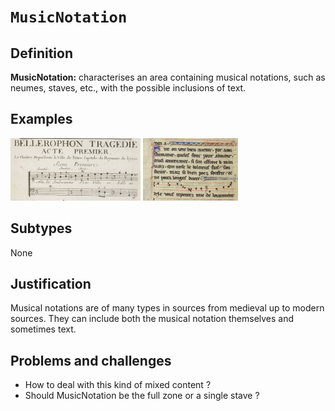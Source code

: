 # `MusicNotation`

## Definition

**MusicNotation:** characterises an area containing musical notations, such as neumes, staves, etc., with the possible inclusions of text.

## Examples

<img src="btv1b8446952v_f33.jpg" height="100px">
<img src="btv1b84192440_f58.jpg" height="100px">

## Subtypes

None

## Justification

Musical notations are of many types in sources from medieval up to modern sources. They can include both the musical notation themselves and sometimes text.

## Problems and challenges

- How to deal with this kind of mixed content ?
- Should MusicNotation be the full zone or a single stave ?

